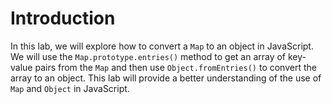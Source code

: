 # Introduction

In this lab, we will explore how to convert a `Map` to an object in JavaScript. We will use the `Map.prototype.entries()` method to get an array of key-value pairs from the `Map` and then use `Object.fromEntries()` to convert the array to an object. This lab will provide a better understanding of the use of `Map` and `Object` in JavaScript.
